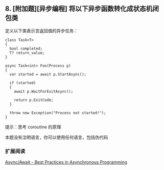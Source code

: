 ## 8. [附加题][异步编程] 将以下异步函数转化成状态机闭包类

定义以下类表示含返回值的异步任务：
```
class Task<T>
{
  bool completed;
  T? return_value;
}
```

```
async Task<int> Foo(Process p)
{
  var started = await p.StartAsync();
  
  if (started)
  {
    await p.WaitForExitAsync();
    
    return p.ExitCode;
  }
  
  throw new Exception("Process not started!");
}
```

提示：思考 coroutine 的原理

本题没有注明语言，你可以使用任何语言，包括伪代码

### 扩展阅读

[Async/Await - Best Practices in Asynchronous Programming](https://learn.microsoft.com/en-us/archive/msdn-magazine/2013/march/async-await-best-practices-in-asynchronous-programming)
